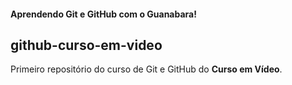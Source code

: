 #### Aprendendo Git e GitHub com o Guanabara!

## github-curso-em-video

Primeiro repositório do curso de Git e GitHub do **Curso em Vídeo**.
